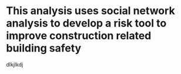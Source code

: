 # This analysis uses social network analysis to develop a risk tool to improve construction related building safety

dlkjlkdj
